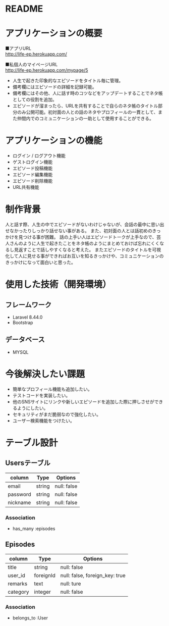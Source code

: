 # README

# アプリケーションの概要

■アプリURL<br>
http://life-ep.herokuapp.com/

■私個人のマイページURL<br>
http://life-ep.herokuapp.com/mypage/5

- 人生で起きた印象的なエピソードをタイトル毎に管理。
- 備考欄にはエピソードの詳細を記録可能。
- 備考欄にはその他、人に話す時のコツなどをアップデートすることでネタ帳としての役割を追加。
- エピソードが溜まったら、URLを共有することで自らのネタ帳のタイトル部分のみ公開可能。初対面の人との話のネタやプロフィールの一貫として、また仲間内でのコミュニケーションの一助として使用することができる。


# アプリケーションの機能
- ログイン / ログアウト機能
- ゲストログイン機能
- エピソード投稿機能
- エピソード編集機能
- エピソード削除機能
- URL共有機能

# 制作背景
人と話す際、人生の中でエピソードがないわけじゃないが、会話の最中に思い出せなかったりしっかり話せない事がある。
また、初対面の人とは話初めのきっかけを見つける事が困難。
話の上手い人はエピソードトークが上手なので、芸人さんのように人生で起きたことをネタ帳のようにまとめておけば忘れにくくなるし見返すことで話しやすくなると考えた。
またエピソードのタイトルを可視化して人に見せる事ができればお互いを知るきっかけや、コミュニケーションのきっかけになって面白いと思った。


# 使用した技術（開発環境）
## フレームワーク
- Laravel 8.44.0
- Bootstrap
## データベース
- MYSQL

# 今後解決したい課題
- 簡単なプロフィール機能も追加したい。
- テストコードを実装したい。
- 他のSNSサイトにリンクや新しいエピソードを追加した際に押しさせができるようにしたい。
- セキュリティがまだ脆弱なので強化したい。
- ユーザー検索機能をつけたい。

# テーブル設計

## Usersテーブル

| column           | Type    | Options     |
| ---------------- | ------- | ----------- |
| email            | string  | null: false |
| password         | string  | null: false |
| nickname         | string  | null: false |

### Association

- has_many :episodes

## Episodes

| column                | Type       | Options                                       |
| --------------------- | ---------- | --------------------------------------------- |
| title                 | string     | null: false                                   |
| user_id               | foreignId  | null: false, foreign_key: true                |
| remarks               | text       | null: ture                                    |
| category              | integer    | null: false                                   |

### Association

- belongs_to :User
